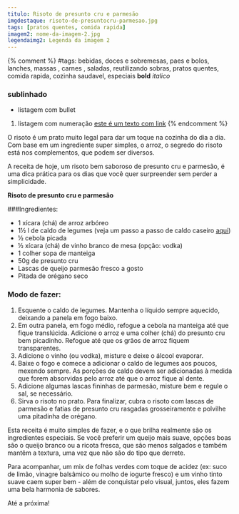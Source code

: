 ```yaml
---
titulo: Risoto de presunto cru e parmesão
imgdestaque: risoto-de-presuntocru-parmesao.jpg
tags: [pratos quentes, comida rapida]
imagem2: nome-da-imagem-2.jpg
legendaimg2: Legenda da imagem 2
---
```

{% comment %}
#tags: bebidas, doces e sobremesas, paes e bolos, lanches, massas , carnes , saladas, reutilizando sobras, pratos quentes, comida rapida, cozinha saudavel, especiais
**bold**
*italico*
### sublinhado
* listagem com bullet
1. listagem com numeração
[este é um texto com link](https://www.enderecodolink.com)
{% endcomment %}

O risoto é um prato muito legal para dar um toque na cozinha do dia a dia. Com base em um ingrediente super simples, o arroz, o segredo do risoto está nos complementos, que podem ser diversos. 

A receita de hoje, um risoto bem saboroso de presunto cru e parmesão, é uma dica prática para os dias que você quer surpreender sem perder a simplicidade. 

**Risoto de presunto cru e parmesão**

###Ingredientes:

* 1 xícara (chá) de arroz arbóreo 
* 1½ l de caldo de legumes (veja um passo a passo de caldo caseiro [aqui](http://paneladepau.com.br/caldo-de-legumes-caseiro))
* ½ cebola picada
* ½ xícara (chá) de vinho branco de mesa (opção: vodka)
* 1 colher sopa de manteiga
* 50g de presunto cru 
* Lascas de queijo parmesão fresco a gosto
* Pitada de orégano seco 

### Modo de fazer:

1. Esquente o caldo de legumes. Mantenha o líquido sempre aquecido, deixando a panela em fogo baixo.
2. Em outra panela, em fogo médio, refogue a cebola na manteiga até que fique translúcida. Adicione o arroz e uma colher (chá) do presunto cru bem picadinho. Refogue até que os grãos de arroz fiquem transparentes.
3. Adicione o vinho (ou vodka), misture e deixe o álcool evaporar.
4. Baixe o fogo e comece a adicionar o caldo de legumes aos poucos, mexendo sempre. As porções de caldo devem ser adicionadas à medida que forem absorvidas pelo arroz até que o arroz fique al dente.
5. Adicione algumas lascas fininhas de parmesão, misture bem e regule o sal, se necessário.
7. Sirva o risoto no prato. Para finalizar, cubra o risoto com lascas de parmesão e fatias de presunto cru rasgadas grosseiramente e polvilhe uma pitadinha de orégano. 


Esta receita é muito simples de fazer, e o que brilha realmente são os ingredientes especiais. Se você preferir um queijo mais suave, opções boas são o queijo branco ou a ricota fresca, que são menos salgados e também mantêm a textura, uma vez que não são do tipo que derrete. 

Para acompanhar, um mix de folhas verdes com toque de acidez (ex: suco de limão, vinagre balsâmico ou molho de iogurte fresco) e um vinho tinto suave caem super bem - além de conquistar pelo visual, juntos, eles fazem uma bela harmonia de sabores. 

Até a próxima!

